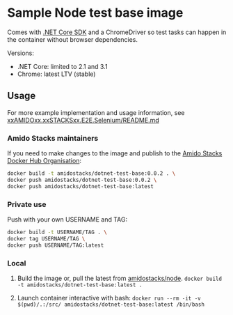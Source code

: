 # Sample Node test base image

Comes with [.NET Core SDK](https://hub.docker.com/_/microsoft-dotnet-core-sdk/) and a ChromeDriver so test tasks can happen in the container without browser dependencies.

Versions:

- .NET Core: limited to 2.1 and 3.1
- Chrome: latest LTV (stable)

## Usage

For more example implementation and usage information, see [xxAMIDOxx.xxSTACKSxx.E2E.Selenium/README.md](../../../packages/scaffolding-cli/templates/test/xxAMIDOxx.xxSTACKSxx.E2E.Selenium/README.md)

### Amido Stacks maintainers

If you need to make changes to the image and publish to the [Amido Stacks Docker Hub Organisation](https://hub.docker.com/u/amidostacks):

```bash
docker build -t amidostacks/dotnet-test-base:0.0.2 . \
docker push amidostacks/dotnet-test-base:0.0.2 \
docker push amidostacks/dotnet-test-base:latest
```

### Private use

Push with your own USERNAME and TAG:

```bash
docker build -t USERNAME/TAG . \
docker tag USERNAME/TAG \
docker push USERNAME/TAG:latest
```

### Local

1. Build the image or, pull the latest from [amidostacks/node](https://hub.docker.com/r/amidostacks/node-14).
  `docker build -t amidostacks/dotnet-test-base:latest .`

2. Launch container interactive with bash: `docker run --rm -it -v $(pwd)/.:/src/ amidostacks/dotnet-test-base:latest /bin/bash`
